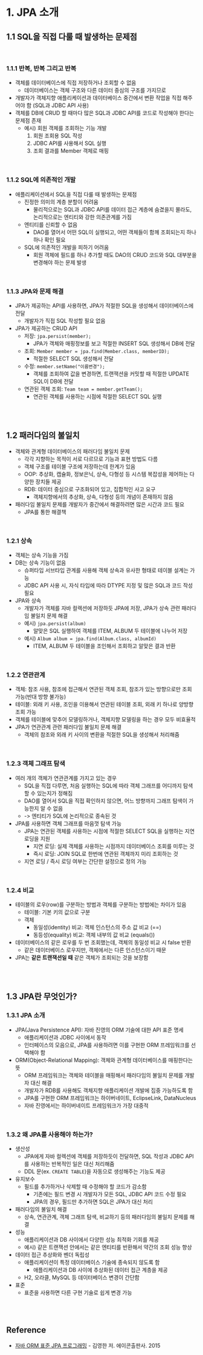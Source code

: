 # 1. JPA 소개

## 1.1 SQL을 직접 다룰 때 발생하는 문제점

<br>

### 1.1.1 반복, 반복 그리고 반복
- 객체를 데이터베이스에 직접 저장하거나 조회할 수 없음
  - 데이터베이스는 객체 구조와 다른 데이터 중심의 구조를 가지므로
- 개발자가 객체지향 애플리케이션과 데이터베이스 중간에서 변환 작업을 직접 해주어야 함 (SQL과 JDBC API 사용)
- 객체를 DB에 CRUD 할 때마다 많은 SQL과 JDBC API를 코드로 작성해야 한다는 문제점 존재
  - 예시) 회원 객체를 조회하는 기능 개발
    1. 회원 조회용 SQL 작성
    2. JDBC API를 사용해서 SQL 실행
    3. 조회 결과를 Member 객체로 매핑 

<br>

### 1.1.2 SQL에 의존적인 개발
- 애플리케이션에서 SQL을 직접 다룰 때 발생하는 문제점
  - 진정한 의미의 계층 분할이 어려움
    - 물리적으로는 SQL과 JDBC API를 데이터 접근 계층에 숨겼을지 몰라도, 논리적으로는 엔티티와 강한 의존관계를 가짐
  - 엔티티를 신뢰할 수 없음
    - DAO를 열어서 어떤 SQL이 실행되고, 어떤 객체들이 함께 조회되는지 하나하나 확인 필요
  - SQL에 의존적인 개발을 피하기 어려움
    - 회원 객체에 필드를 하나 추가할 때도 DAO의 CRUD 코드와 SQL 대부분을 변경해야 하는 문제 발생 

<br>

### 1.1.3 JPA와 문제 해결
- JPA가 제공하는 API를 사용하면, JPA가 적절한 SQL을 생성해서 데이터베이스에 전달
  - 개발자가 직접 SQL 작성할 필요 없음
- JPA가 제공하는 CRUD API
  - 저장: `jpa.persist(member);`
    - JPA가 객체와 매핑정보를 보고 적절한 INSERT SQL 생성해서 DB에 전달 
  - 조회: `Member member = jpa.find(Member.class, memberID);`
    - 적절한 SELECT SQL 생성해서 전달 
  - 수정: `member.setName("이름변경");`
    - 객체를 조회하여 값을 변경하면, 트랜잭션을 커밋할 때 적절한 UPDATE SQL이 DB에 전달 
  - 연관된 객체 조회: `Team team = member.getTeam();`
    - 연관된 객체를 사용하는 시점에 적절한 SELECT SQL 실행 

<br>
<br>

## 1.2 패러다임의 불일치
- 객체와 관계형 데이터베이스의 패러다임 불일치 문제
  - 각각 지향하는 목적이 서로 다르므로 기능과 표현 방법도 다름
  - 객체 구조를 테이블 구조에 저장하는데 한계가 있음
  - OOP: 추상화, 캡슐화, 정보은닉, 상속, 다형성 등 시스템 복잡성을 제어하는 다양한 장치들 제공
  - RDB: 데이터 중심으로 구조화되어 있고, 집합적인 사고 요구
    - 객체지향에서의 추상화, 상속, 다형성 등의 개념이 존재하지 않음
- 패러다임 불일치 문제를 개발자가 중간에서 해결하려면 많은 시간과 코드 필요
  - JPA를 통한 해결책

<br>

### 1.2.1 상속
- 객체는 상속 기능을 가짐
- DB는 상속 기능이 없음
  - 슈퍼타입 서브타입 관계를 사용해 객체 상속과 유사한 형태로 테이블 설계는 가능
  - JDBC API 사용 시, 자식 타입에 따라 DTYPE 지정 및 많은 SQL과 코드 작성 필요
- JPA와 상속
  - 개발자가 객체를 자바 컬렉션에 저장하듯 JPA에 저장, JPA가 상속 관련 패러다임 불일치 문제 해결
  - 예시) `jpa.persist(album)`
    - 알맞은 SQL 실행하여 객체를 ITEM, ALBUM 두 테이블에 나누어 저장
  - 예시) `Album album = jpa.find(Album.class, albumId)` 
    - ITEM, ALBUM 두 테이블을 조인해서 조회하고 알맞은 결과 반환 

<br>

### 1.2.2 연관관계
- 객체: 참조 사용, 참조에 접근해서 연관된 객체 조회, 참조가 있는 방향으로만 조회 가능(반대 방향 불가능)
- 테이블: 외래 키 사용, 조인을 이용해서 연관된 테이블 조회, 외래 키 하나로 양방향 조회 가능
- 객체를 테이블에 맞추어 모델링하거나, 객체지향 모델링을 하는 경우 모두 비효율적
- JPA가 연관관계 관련 패러다임 불일치 문제 해결
  - 객체의 참조와 외래 키 사이의 변환을 적절한 SQL을 생성해서 처리해줌

<br>

### 1.2.3 객체 그래프 탐색
- 여러 개의 객체가 연관관계를 가지고 있는 경우
  - SQL을 직접 다루면, 처음 실행하는 SQL에 따라 객체 그래프를 어디까지 탐색할 수 있는지가 정해짐
  - DAO를 열어서 SQL을 직접 확인하지 않으면, 어느 방향까지 그래프 탐색이 가능한지 알 수 없음
  - -> 엔티티가 SQL에 논리적으로 종속된 것
- JPA를 사용하면 객체 그래프를 마음껏 탐색 가능
  - JPA는 연관된 객체를 사용하는 시점에 적절한 SELECT SQL을 실행하는 지연 로딩을 지원 
    - 지연 로딩: 실제 객체를 사용하는 시점까지 데이터베이스 조회를 미루는 것 
    - 즉시 로딩: JOIN SQL로 한번에 연관된 객체까지 미리 조회하는 것
  - 지연 로딩 / 즉시 로딩 여부는 간단한 설정으로 정의 가능

<br>

### 1.2.4 비교
- 테이블의 로우(row)를 구분하는 방법과 객체를 구분하는 방법에는 차이가 있음
  - 테이블: 기본 키의 값으로 구분
  - 객체
    - 동일성(identity) 비교: 객체 인스턴스의 주소 값 비교 (==)
    - 동등성(equality) 비교: 객체 내부의 값 비교 (equals())
- 데이터베이스의 같은 로우를 두 번 조회했는데, 객체의 동일성 비교 시 false 반환
  - 같은 데이터베이스 로우지만, 객체에서는 다른 인스턴스이기 때문
- JPA는 **같은 트랜잭션일 때** 같은 객체가 조회되는 것을 보장함

<br>
<br>

## 1.3 JPA란 무엇인가?

### 1.3.1 JPA 소개
- JPA(Java Persistence API): 자바 진영의 ORM 기술에 대한 API 표준 명세
  - 애플리케이션과 JDBC 사이에서 동작
  - 인터페이스의 모음으로, JPA를 사용하려면 이를 구현한 ORM 프레임워크를 선택해야 함
- ORM(Object-Relational Mapping): 객체와 관계형 데이터베이스를 매핑한다는 뜻
  - ORM 프레임워크는 객체와 테이블을 매핑해서 패러다임의 불일치 문제를 개발자 대신 해결
  - 개발자가 RDB를 사용해도 객체지향 애플리케이션 개발에 집중 가능하도록 함
  - JPA를 구현한 ORM 프레임워크는 하이버네이트, EclipseLink, DataNucleus
  - 자바 진영에서는 하이버네이트 프레임워크가 가장 대중적

<br>

### 1.3.2 왜 JPA를 사용해야 하는가?
- 생산성
  - JPA에게 자바 컬렉션에 객체를 저장하듯이 전달하면, SQL 작성과 JDBC API를 사용하는 반복적인 일은 대신 처리해줌
  - DDL 문(ex. `CREATE TABLE`)을 자동으로 생성해주는 기능도 제공
- 유지보수
  - 필드를 추가하거나 삭제할 때 수정해야 할 코드가 감소함
    - 기존에는 필드 변경 시 개발자가 모든 SQL, JDBC API 코드 수정 필요
    - JPA의 경우, 필드만 추가하면 SQL은 JPA가 대신 처리
- 패러다임의 불일치 해결
  - 상속, 연관관계, 객체 그래프 탐색, 비교하기 등의 패러다임의 불일치 문제를 해결
- 성능
  - 애플리케이션과 DB 사이에서 다양한 성능 최적화 기회를 제공
  - 예시) 같은 트랜잭션 안에서는 같은 엔티티를 반환해서 약간의 조회 성능 향상
- 데이터 접근 추상화와 벤더 독립성
  - 애플리케이션이 특정 데이터베이스 기술에 종속되지 않도록 함
    - 애플리케이션과 DB 사이에 추상화된 데이터 접근 계층을 제공
  - H2, 오라클, MySQL 등 데이터베이스 변경이 간단함
- 표준
  - 표준을 사용하면 다른 구현 기술로 쉽게 변경 가능

<br>
<br>

## Reference
- [자바 ORM 표준 JPA 프로그래밍](http://www.yes24.com/Product/Goods/19040233) - 김영한 저. 에이콘출판사. 2015
